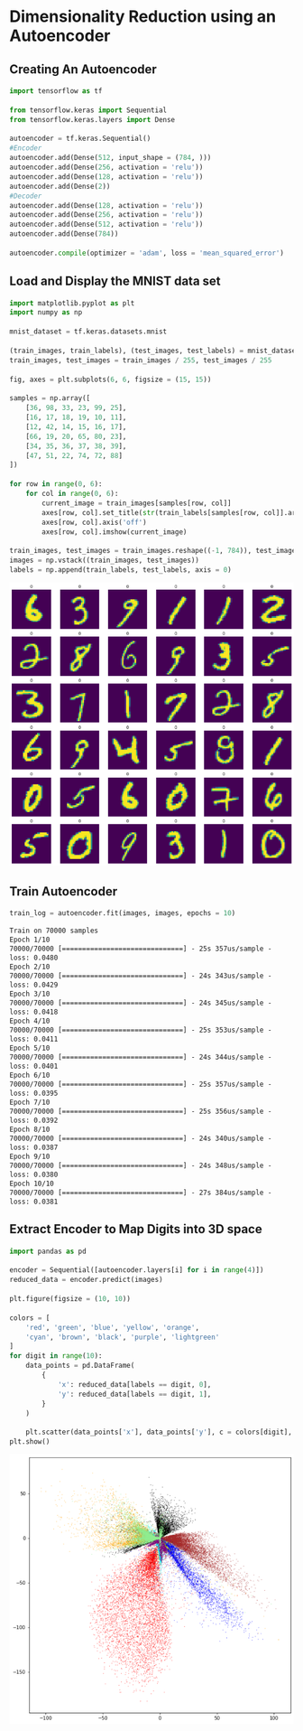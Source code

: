 # Dimensionality Reduction using an Autoencoder

## Creating An Autoencoder


```python
import tensorflow as tf

from tensorflow.keras import Sequential
from tensorflow.keras.layers import Dense

autoencoder = tf.keras.Sequential()
#Encoder
autoencoder.add(Dense(512, input_shape = (784, )))
autoencoder.add(Dense(256, activation = 'relu'))
autoencoder.add(Dense(128, activation = 'relu'))
autoencoder.add(Dense(2))
#Decoder
autoencoder.add(Dense(128, activation = 'relu'))
autoencoder.add(Dense(256, activation = 'relu'))
autoencoder.add(Dense(512, activation = 'relu'))
autoencoder.add(Dense(784))

autoencoder.compile(optimizer = 'adam', loss = 'mean_squared_error')
```

## Load and Display the MNIST data set


```python
import matplotlib.pyplot as plt
import numpy as np

mnist_dataset = tf.keras.datasets.mnist

(train_images, train_labels), (test_images, test_labels) = mnist_dataset.load_data()
train_images, test_images = train_images / 255, test_images / 255

fig, axes = plt.subplots(6, 6, figsize = (15, 15))

samples = np.array([
    [36, 98, 33, 23, 99, 25],
    [16, 17, 18, 19, 10, 11],
    [12, 42, 14, 15, 16, 17],
    [66, 19, 20, 65, 80, 23],
    [34, 35, 36, 37, 38, 39],
    [47, 51, 22, 74, 72, 88]
])

for row in range(0, 6):
    for col in range(0, 6):
        current_image = train_images[samples[row, col]]
        axes[row, col].set_title(str(train_labels[samples[row, col]].argmax()))
        axes[row, col].axis('off')
        axes[row, col].imshow(current_image)

train_images, test_images = train_images.reshape((-1, 784)), test_images.reshape((-1, 784))
images = np.vstack((train_images, test_images))
labels = np.append(train_labels, test_labels, axis = 0)
```


![png](output_4_0.png)


## Train Autoencoder


```python
train_log = autoencoder.fit(images, images, epochs = 10)
```

    Train on 70000 samples
    Epoch 1/10
    70000/70000 [==============================] - 25s 357us/sample - loss: 0.0480
    Epoch 2/10
    70000/70000 [==============================] - 24s 343us/sample - loss: 0.0429
    Epoch 3/10
    70000/70000 [==============================] - 24s 345us/sample - loss: 0.0418
    Epoch 4/10
    70000/70000 [==============================] - 25s 353us/sample - loss: 0.0411
    Epoch 5/10
    70000/70000 [==============================] - 24s 344us/sample - loss: 0.0401
    Epoch 6/10
    70000/70000 [==============================] - 25s 357us/sample - loss: 0.0395
    Epoch 7/10
    70000/70000 [==============================] - 25s 356us/sample - loss: 0.0392
    Epoch 8/10
    70000/70000 [==============================] - 24s 340us/sample - loss: 0.0387
    Epoch 9/10
    70000/70000 [==============================] - 24s 348us/sample - loss: 0.0380
    Epoch 10/10
    70000/70000 [==============================] - 27s 384us/sample - loss: 0.0381


## Extract Encoder to Map Digits into 3D space


```python
import pandas as pd

encoder = Sequential([autoencoder.layers[i] for i in range(4)])
reduced_data = encoder.predict(images)

plt.figure(figsize = (10, 10))

colors = [
    'red', 'green', 'blue', 'yellow', 'orange',
    'cyan', 'brown', 'black', 'purple', 'lightgreen'
]
for digit in range(10):
    data_points = pd.DataFrame(
        {
            'x': reduced_data[labels == digit, 0], 
            'y': reduced_data[labels == digit, 1], 
        }
    )

    plt.scatter(data_points['x'], data_points['y'], c = colors[digit], s = 0.10)
plt.show()
```


![png](output_8_0.png)

